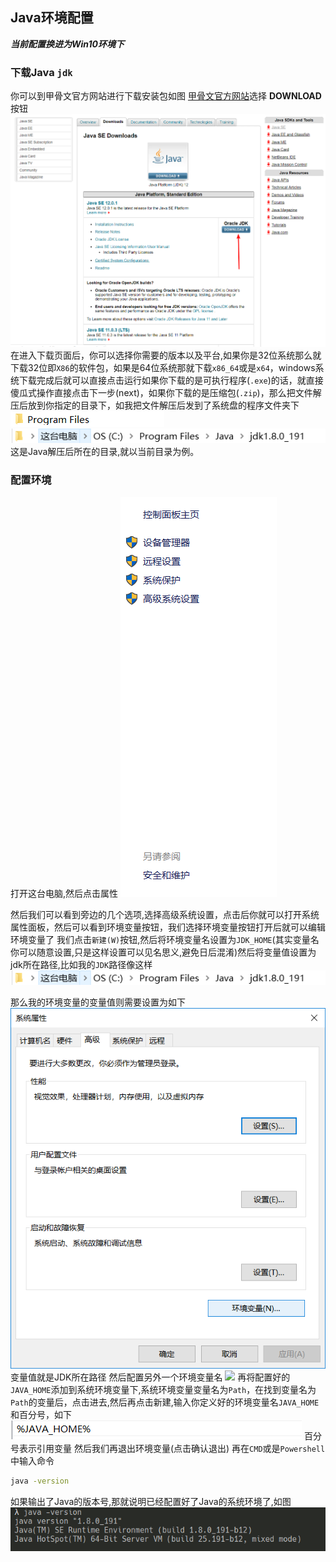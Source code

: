 ## Java环境配置
***当前配置换进为Win10环境下***

### 下载Java `jdk`
你可以到甲骨文官方网站进行下载安装包如图
[甲骨文官方网站](https://www.oracle.com/technetwork/java/javase/downloads/index.html)选择 **DOWNLOAD** 按钮
![](images/JDK-DOWNLOADPAGE.png)
在进入下载页面后，你可以选择你需要的版本以及平台,如果你是32位系统那么就下载32位即`X86`的软件包，如果是64位系统那就下载`x86_64`或是`x64`，windows系统下载完成后就可以直接点击运行如果你下载的是可执行程序(`.exe`)的话，就直接傻瓜式操作直接点击下一步(next)，如果你下载的是压缩包(`.zip`)，那么把文件解压后放到你指定的目录下，如我把文件解压后发到了系统盘的程序文件夹下
![](images/ProgramFile.png)    
![](images/JavaJDKFilePath.png)    
这是Java解压后所在的目录,就以当前目录为例。

### 配置环境
打开这台电脑,然后点击属性
![](images/Win10.png)


然后我们可以看到旁边的几个选项,选择高级系统设置，点击后你就可以打开系统属性面板，然后可以看到环境变量按钮，我们选择环境变量按钮打开后就可以编辑环境变量了
我们点击`新建(W)`按钮,然后将环境变量名设置为`JDK_HOME`(其实变量名你可以随意设置,只是这样设置可以见名思义,避免日后混淆)然后将变量值设置为jdk所在路径,比如我的`JDK`路径像这样
![](images/JavaJDKFilePath.png)    

那么我的环境变量的变量值则需要设置为如下
![](images/Win10OSAttr.png)
变量值就是JDK所在路径
然后配置另外一个环境变量名
![](images/JAVA_HOMEPATHVAR.png)
再将配置好的`JAVA_HOME`添加到系统环境变量下,系统环境变量变量名为`Path`，在找到变量名为`Path`的变量后，点击进去,然后再点击新建,输入你定义好的环境变量名`JAVA_HOME`和百分号，如下
![](images/系统变量.png)
百分号表示引用变量
然后我们再退出环境变量(点击确认退出)
再在`CMD`或是`Powershell`中输入命令

```cmd
java -version
```
如果输出了Java的版本号,那就说明已经配置好了Java的系统环境了,如图
![](images/JavaVersion.png)
